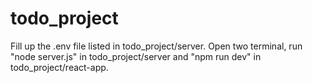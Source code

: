 # todo_project
Fill up the .env file listed in todo_project/server.
Open two terminal, run "node server.js" in todo_project/server and "npm run dev" in todo_project/react-app.

